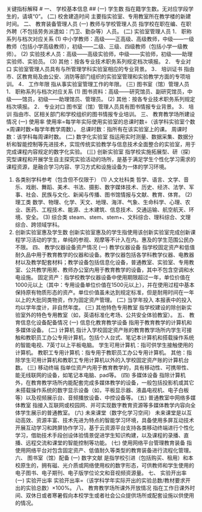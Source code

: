 关键指标解释 #
一、 学校基本信息 ##
(一) 学生数
指在籍学生数。无对应学段学生的，请填“0”。
(二) 校舍建造时间
主要指实验室、专用教室所在教学楼的新建时间。
二、 教育装备管理人员
(一) 教师与学校管理人员
指学校在职在编、在职外聘（不包括劳务派遣如：门卫、勤杂等）人员。
(二) 实验室管理人员
1． 职称系列与档次对应关系
(1) 中小学教师：高级——正高级、高级教师，中级——一级教师（包括小学高级教师），初级——二级、三级、四级教师（包括小学一级教师）。
(2) 实验技术人员：高级——高级实验师，中级——实验师，初级——助理实验师、实验员。
(3) 其他：按各专业技术职务系列规定档次填报。
2． 专业对口
实验室管理人员具有与所管理学科实验室相应的专业背景。
3． 培训证书
指由市、区教育局及由公安、消防等部门组织的实验室管理和实验教学方面的专项培训。
4． 工作年限
指从事实验室管理工作的年限。
(三) 图书室（馆）管理人员
1． 职称系列与档次对应关系
(1) 图书资料：高级——研究馆员、副研究馆员，中级——馆员，初级——助理馆员、管理员。
(2) 其他：按各专业技术职务系列规定档次填报。
2． 专业对口
图书室（馆）管理人员具有图书情报专业背景。
3． 培训
指由市、区相关部门和学校组织的图书情报专业培训。
三、 教育教学场所建设情况
(一) 使用率
使用率=每学年实际使用实验室的总课时数÷（该学科实验室个数×周课时数×每学年教学周数）。
总课时数：指所有在该实验室上的课。
周课时数：该学科每周课时数。
(二) 数字化实验室
指运用实时测量、数据采集、数据分析和智能控制等先进技术，实现传统实验教学与信息技术全面整合的实验室，用于完成课程内容规定的数字化实验。
(三) 创新实验室
指学校实施拓展型、研（探）究型课程和开展学生自主探究实验活动的场所，是基于满足学生个性化学习需求的课程资源，是融合学习内容、学习方式和设施设备为一体的学习环境。
1. 各类别学科参考（包含但不仅限于）
(1) 人文社科类
哲学、语言、文学、音乐、戏剧、舞蹈、美术、书法、摄影、数字媒体技术、历史、经济、法学、军事、社会、民族与文化、新闻与传播、图书馆情报与文献、教育、体育。
(2) 理工类
数学、物理、化学、天文、地理、海洋、气象、生命科学、心理、农业、医药、工程技术、能源、土木建筑、信息技术、交通运输、航空航天、环境、安全。
(3) 综合类
steam、stem、stem+、文科综合、理科综合、文理综合、跨领域学科。
2. 创新实验室惠及学生数
创新实验室惠及的学生指使用该创新实验室完成创新课程学习活动的学生，单纯的参观、观摩等不计入在内。惠及的学生范围公民办不限。
四、 教学仪器设备资产情况
(一) 教学仪器设备
指学校固定资产和低值耐久品中用于教育教学的仪器和设备。教学仪器包括各学科教学仪器、电教器材以及教学配套材料；教学设备包括信息化设备，普通教室、实验室、专用教室、公共教学用房、教师办公室内用于教育教学的设备，其中不包含空调和水电设施。
固定资产：指学校教学仪器设备中使用期限超过一年，单位价值在1000元以上（其中：专用设备单位价值在1500元以上），并在使用过程中基本保持原有物质形态的资产。单位价值虽未达到规定标准，但是耐用时间在一年以上的大批同类物资，作为固定资产管理。
(二) 当学年投入
本报表中的投入均以学年度计，非自然年度。
(三) 其他特色专用教室
指学校建设的除创新实验室外的特色专用教室（如，英语标准化考场、公共安全体验教室）。
五、 教育信息化设备配备情况
(一) 信息化教育教学设备
指用于教育教学的计算机和多媒体设备。
(二) 计算机
指计入学校固定资产账的教育教学场所内学生可接触和教职员工办公专用计算机，包括个人台式、笔记本计算机和搭载操作系统的智能电视、7英寸以上平板电脑。
学生可用计算机：指可供学生接触使用的计算机。
教职工专用计算机：指专用于教职员工办公专用计算机。
其他：指除学生可用计算机和教职工专用计算机以外的入学校固定资产账的计算机台数。
(三) 移动终端
指单位资产内用于教育教学的，具有移动性、可携带性、能无线联网的设备，如笔记本电脑、pad等。
(四) 多媒体设备
指除计算机外，在教育教学场所内能配套完成多媒体教学的设备，一般包括投影机或其它未搭载操作系统的数字显示设备（如，平板显示器、液晶电视机、电子白板等）以及视频展示台、音频播放设备、中控设备等。
(五) 普通教室中网络多媒体教室
指接入互联网或校园网、并可实现数字教育资源等多媒体教学内容向全体学生展示的普通教室。
(六) 未来课堂（数字化学习空间）
未来课堂是以互动高效、资源丰富、技术先进为特点的智能学习环境，具备使用多屏互动技术开展互动学习和跨屏协作学习，基于云资源平台支持各类移动终端进行个性化学习，借助技术手段创设体验情景促进学生知识构建，以及课程的录播、直播、远程交流和课堂的智能控制等功能。
(七) 使用网络平台管理教育装备
指使用网络平台对包含固定资产、低值耐久等类型的教育装备进行流程化管理。
六、 图书室（馆）配备
(一) 数字文献
是指学校引进（包括购买、租用）和本校原生的，拥有磁、光介质或网络使用权的数字形态，可供教师和学生使用的电子图书、电子期刊、电子版学位论文和音视频资源量。
七、 实验开出率
(一) 实验开出率
实验开出率=（该学科学年实际开出的实验总数/教材要求开出的实验总数）×100%。
八、 教育教学场所课外开放情况
指在工作日课外时间、双休日或者寒暑假向本校学生或者社会公众提供场所或配套设施以供使用的情况。
 

